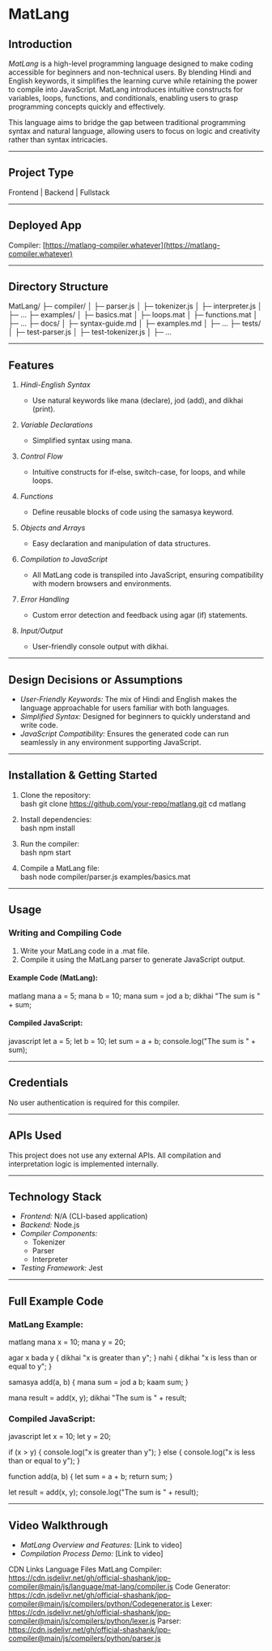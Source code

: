 # MatLang  

## Introduction  
*MatLang* is a high-level programming language designed to make coding accessible for beginners and non-technical users. By blending Hindi and English keywords, it simplifies the learning curve while retaining the power to compile into JavaScript. MatLang introduces intuitive constructs for variables, loops, functions, and conditionals, enabling users to grasp programming concepts quickly and effectively.  

This language aims to bridge the gap between traditional programming syntax and natural language, allowing users to focus on logic and creativity rather than syntax intricacies.

---

## Project Type  
Frontend | Backend | Fullstack  

---

## Deployed App  
Compiler: [https://matlang-compiler.whatever](https://matlang-compiler.whatever)  

---

## Directory Structure  

MatLang/
├─ compiler/
│  ├─ parser.js
│  ├─ tokenizer.js
│  ├─ interpreter.js
│  ├─ ...
├─ examples/
│  ├─ basics.mat
│  ├─ loops.mat
│  ├─ functions.mat
│  ├─ ...
├─ docs/
│  ├─ syntax-guide.md
│  ├─ examples.md
│  ├─ ...
├─ tests/
│  ├─ test-parser.js
│  ├─ test-tokenizer.js
│  ├─ ...


---

## Features  

1. *Hindi-English Syntax*  
   - Use natural keywords like mana (declare), jod (add), and dikhai (print).  

2. *Variable Declarations*  
   - Simplified syntax using mana.  

3. *Control Flow*  
   - Intuitive constructs for if-else, switch-case, for loops, and while loops.  

4. *Functions*  
   - Define reusable blocks of code using the samasya keyword.  

5. *Objects and Arrays*  
   - Easy declaration and manipulation of data structures.  

6. *Compilation to JavaScript*  
   - All MatLang code is transpiled into JavaScript, ensuring compatibility with modern browsers and environments.  

7. *Error Handling*  
   - Custom error detection and feedback using agar (if) statements.  

8. *Input/Output*  
   - User-friendly console output with dikhai.  

---

## Design Decisions or Assumptions  

- *User-Friendly Keywords:* The mix of Hindi and English makes the language approachable for users familiar with both languages.  
- *Simplified Syntax:* Designed for beginners to quickly understand and write code.  
- *JavaScript Compatibility:* Ensures the generated code can run seamlessly in any environment supporting JavaScript.  

---

## Installation & Getting Started  

1. Clone the repository:  
   bash
   git clone https://github.com/your-repo/matlang.git
   cd matlang
     

2. Install dependencies:  
   bash
   npm install
     

3. Run the compiler:  
   bash
   npm start
     

4. Compile a MatLang file:  
   bash
   node compiler/parser.js examples/basics.mat
     

---

## Usage  

### Writing and Compiling Code  
1. Write your MatLang code in a .mat file.  
2. Compile it using the MatLang parser to generate JavaScript output.  

#### Example Code (MatLang):  
matlang
mana a = 5;
mana b = 10;
mana sum = jod a b;
dikhai "The sum is " + sum;
  

#### Compiled JavaScript:  
javascript
let a = 5;
let b = 10;
let sum = a + b;
console.log("The sum is " + sum);
  

---

## Credentials  
No user authentication is required for this compiler.  

---

## APIs Used  
This project does not use any external APIs. All compilation and interpretation logic is implemented internally.  

---

## Technology Stack  

- *Frontend:* N/A (CLI-based application)  
- *Backend:* Node.js  
- *Compiler Components:*  
  - Tokenizer  
  - Parser  
  - Interpreter  
- *Testing Framework:* Jest  

---

## Full Example Code  

### MatLang Example:  
matlang
mana x = 10;
mana y = 20;

agar x bada y {
    dikhai "x is greater than y";
} nahi {
    dikhai "x is less than or equal to y";
}

samasya add(a, b) {
    mana sum = jod a b;
    kaam sum;
}

mana result = add(x, y);
dikhai "The sum is " + result;
  

### Compiled JavaScript:  
javascript
let x = 10;
let y = 20;

if (x > y) {
    console.log("x is greater than y");
} else {
    console.log("x is less than or equal to y");
}

function add(a, b) {
    let sum = a + b;
    return sum;
}

let result = add(x, y);
console.log("The sum is " + result);
  

---

## Video Walkthrough  

- *MatLang Overview and Features:* [Link to video]  
- *Compilation Process Demo:* [Link to video]

CDN Links
Language Files
MatLang Compiler: https://cdn.jsdelivr.net/gh/official-shashank/jpp-compiler@main/js/language/mat-lang/compiler.js
Code Generator: https://cdn.jsdelivr.net/gh/official-shashank/jpp-compiler@main/js/compilers/python/Codegenerator.js
Lexer: https://cdn.jsdelivr.net/gh/official-shashank/jpp-compiler@main/js/compilers/python/lexer.js
Parser: https://cdn.jsdelivr.net/gh/official-shashank/jpp-compiler@main/js/compilers/python/parser.js